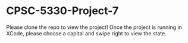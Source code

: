# CPSC-5330-Project-7

Please clone the repo to view the project! Once the project is running in XCode, please choose a capital and swipe right to view the state.
